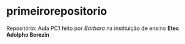 # primeirorepositorio
Repositório: Aula PC1
feito por _Bárbara_ na instituição de ensino **Etec Adolpho Berezin** 
